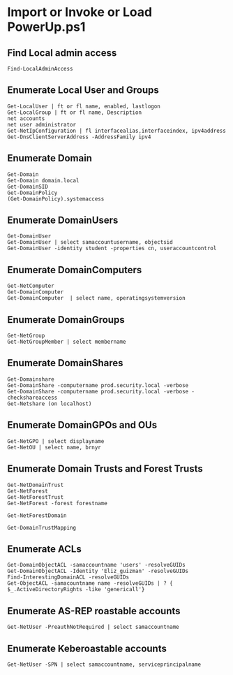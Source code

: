 # Import or Invoke or Load PowerUp.ps1

## Find Local admin access
```
Find-LocalAdminAccess
```

## Enumerate Local User and Groups
```
Get-LocalUser | ft or fl name, enabled, lastlogon
Get-LocalGroup | ft or fl name, Description
net accounts
net user administrator
Get-NetIpConfiguration | fl interfacealias,interfaceindex, ipv4address
Get-DnsClientServerAddress -AddressFamily ipv4
```
## Enumerate Domain
```
Get-Domain
Get-Domain domain.local
Get-DomainSID
Get-DomainPolicy
(Get-DomainPolicy).systemaccess

```

## Enumerate DomainUsers
```
Get-DomainUser
Get-DomainUser | select samaccountusername, objectsid
Get-DomainUser -identity student -properties cn, useraccountcontrol

```


## Enumerate DomainComputers
```
Get-NetComputer
Get-DomainComputer
Get-DomainComputer  | select name, operatingsystemversion
```

## Enumerate DomainGroups
```
Get-NetGroup
Get-NetGroupMember | select membername
```

## Enumerate DomainShares
```
Get-Domainshare 
Get-DomainShare -computername prod.security.local -verbose
Get-DomainShare -computername prod.security.local -verbose -checkshareaccess
Get-Netshare (on localhost)
```

## Enumerate DomainGPOs and OUs
```
Get-NetGPO | select displayname
Get-NetOU | select name, brnyr
```

## Enumerate Domain Trusts and Forest Trusts
```
Get-NetDomainTrust 
Get-NetForest
Get-NetForestTrust
Get-NetForest -forest forestname

Get-NetForestDomain

Get-DomainTrustMapping
```

## Enumerate ACLs
```
Get-DomainObjectACL -samaccountname 'users' -resolveGUIDs
Get-DomainObjectACL -Identity 'Eliz_guizman' -resolveGUIDs
Find-InterestingDomainACL -resolveGUIDs
Get-ObjectACL -samacountname name -resolveGUIDs | ? { $_.ActiveDirectoryRights -like 'genericall'}

```


## Enumerate AS-REP roastable accounts
```
Get-NetUser -PreauthNotRequired | select samaccountname
```

## Enumerate Keberoastable accounts
```
Get-NetUser -SPN | select samaccountname, serviceprincipalname

```

